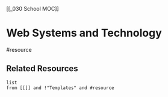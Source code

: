[[_030 School MOC]] 

# Web Systems and Technology
#resource 

## Related Resources
```dataview
list
from [[]] and !"Templates" and #resource
```